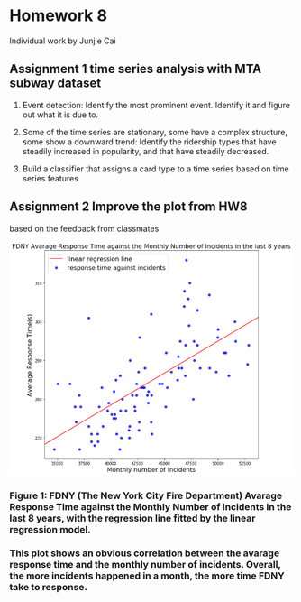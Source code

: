 
# Homework 8
Individual work by Junjie Cai<br>

## Assignment 1 time series analysis with MTA subway dataset

1. Event detection: Identify the most prominent event. Identify it and figure out what it is due to.

2. Some of the time series are stationary, some have a complex structure, some show a downward trend: Identify the ridership types that have steadily increased in popularity, and that have steadily decreased. 

3. Build a classifier that assigns a card type to a time series based on time series features

## Assignment 2 Improve the plot from HW8 

based on the feedback from classmates

 ![image](FDNY_Response_revised.png)
 
### Figure 1: FDNY (The New York City Fire Department) Avarage Response Time against the Monthly Number of Incidents in the last 8 years, with the regression line fitted by the linear regression model.
### This plot shows an obvious correlation between the avarage response time and the monthly number of incidents. Overall, the more incidents happened in a month, the more time FDNY take to response.